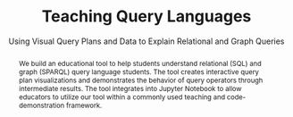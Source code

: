 ---
id: "teaching-query-languages"
status: "hidden"
title: "Teaching Query Languages"
subtitle: "Using Visual Query Plans and Data to Explain Relational and Graph Queries"
authors: ["Yousra Hassan", "Miro Mannino", "Azza Abouzied", "Semih Salihoglu"]
links: [
  {
      txt: "Tech Report Available on Request",
      ref: "mailto:azza@nyu.edu"
  }
]
abstract: "We build an educational tool to help students understand relational (SQL) and graph (SPARQL) query language students. The tool creates interactive query plan visualizations and demonstrates the behavior of query operators through intermediate results. The tool integrates into Jupyter Notebook to allow educators to utilize our tool within a commonly used teaching and code-demonstration framework."
teaserpic: "images/projects/queryplan-full.png"
thumbnail: "images/projects/queryplan.png"
---